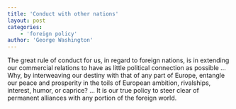 ```yaml
---
title: 'Conduct with other nations'
layout: post
categories:
    - 'foreign policy'
author: 'George Washington'
---
```


The great rule of conduct for us, in regard to foreign nations, is in extending our commercial relations to have as little political connection as possible … Why, by interweaving our destiny with that of any part of Europe, entangle our peace and prosperity in the toils of European ambition, rivalships, interest, humor, or caprice? … It is our true policy to steer clear of permanent alliances with any portion of the foreign world.